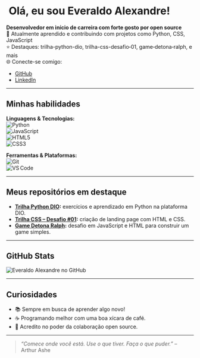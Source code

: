 # ​ Olá, eu sou Everaldo Alexandre!

**Desenvolvedor em início de carreira com forte gosto por open source**  
🌱 Atualmente aprendido e contribuindo com projetos como Python, CSS, JavaScript  
⭐ Destaques: trilha-python-dio, trilha-css-desafio‑01, game‑detona‑ralph, e mais  
🌐 Conecte-se comigo:
- [GitHub](https://github.com/everaldoalexandre/)
- [LinkedIn](https://www.linkedin.com/in/everaldo-alexandre-9a36a8192/)

---

##  Minhas habilidades

**Linguagens & Tecnologias:**  
![Python](https://img.shields.io/badge/-Python-333?style=flat&logo=python)  
![JavaScript](https://img.shields.io/badge/-JavaScript-333?style=flat&logo=javascript)  
![HTML5](https://img.shields.io/badge/-HTML5-333?style=flat&logo=html5)  
![CSS3](https://img.shields.io/badge/-CSS3-333?style=flat&logo=css3)

**Ferramentas & Plataformas:**  
![Git](https://img.shields.io/badge/-Git-333?style=flat&logo=git)  
![VS Code](https://img.shields.io/badge/-VS%20Code-333?style=flat&logo=visual-studio-code)

---

##  Meus repositórios em destaque

- **[Trilha Python DIO](https://github.com/everaldoalexandre/trilha-python-dio):** exercícios e aprendizado em Python na plataforma DIO.  
- **[Trilha CSS – Desafio #01](https://github.com/everaldoalexandre/trilha-css-desafio-01):** criação de landing page com HTML e CSS.  
- **[Game Detona Ralph](https://github.com/everaldoalexandre/game-detona-ralph):** desafio em JavaScript e HTML para construir um game simples.  

---

##  GitHub Stats

![Everaldo Alexandre no GitHub](https://github-readme-stats.vercel.app/api?username=everaldoalexandre&show_icons=true&theme=tokyonight)

---

##  Curiosidades

- 📚 Sempre em busca de aprender algo novo!
- ☕ Programando melhor com uma boa xícara de café.
- 🤝 Acredito no poder da colaboração open source.

---

> _“Comece onde você está. Use o que tiver. Faça o que puder.”_ – Arthur Ashe


